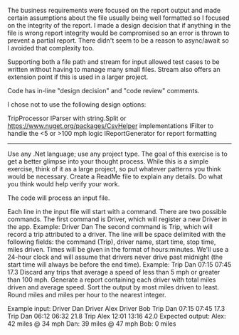 The business
requirements were focused on the report output and made certain assumptions about the file usually
being well formatted so I focused on the integrity of the report. I made a design decision that if
anything in the file is wrong report integrity would be compromised so an error is thrown to prevent
a partial report. There didn't seem to be a reason to async/await so I avoided that complexity too.

Supporting both a file path and stream for input allowed test cases to be written without having to
manage many small files. Stream also offers an extension point if this is used in a larger project.

Code has in-line "design decision" and "code review" comments.

I chose not to use the following design options:

  TripProcessor
  IParser with string.Split or https://www.nuget.org/packages/CsvHelper implementations
  IFilter to handle the <5 or >100 mph logic
  IReportGenerator for report formatting


---

Use any .Net language; use any project type.  The goal of this exercise is to get a better glimpse into your thought process.  While this is a simple exercise, think of it as a large project, so put whatever patterns you think would be necessary.
Create a ReadMe file to explain any details.  Do what you think would help verify your work.

The code will process an input file.

Each line in the input file will start with a command. There are two possible commands.
The first command is Driver, which will register a new Driver in the app. Example:
Driver Dan
The second command is Trip, which will record a trip attributed to a driver. The line will be space delimited with the following fields: the command (Trip), driver name, start time, stop time, miles driven. Times will be given in the format of hours:minutes. We'll use a 24-hour clock and will assume that drivers never drive past midnight (the start time will always be before the end time). Example:
Trip Dan 07:15 07:45 17.3
Discard any trips that average a speed of less than 5 mph or greater than 100 mph.
Generate a report containing each driver with total miles driven and average speed. Sort the output by most miles driven to least. Round miles and miles per hour to the nearest integer.

Example input:
Driver Dan
Driver Alex
Driver Bob
Trip Dan 07:15 07:45 17.3
Trip Dan 06:12 06:32 21.8
Trip Alex 12:01 13:16 42.0
Expected output:
Alex: 42 miles @ 34 mph
Dan: 39 miles @ 47 mph
Bob: 0 miles
